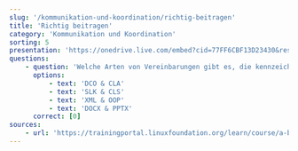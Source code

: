 ```yaml
---
slug: '/kommunikation-und-koordination/richtig-beitragen'
title: 'Richtig beitragen'
category: 'Kommunikation und Koordination'
sorting: 5
presentation: 'https://onedrive.live.com/embed?cid=77FF6CBF13D23430&resid=77FF6CBF13D23430%21108999&authkey=AO5WfkVRPaLzh4s&em=2&wdAr=1.7777777777777777'
questions:
    - question: 'Welche Arten von Vereinbarungen gibt es, die kennzeichnen, woher ein Code stammt?'
      options:
          - text: 'DCO & CLA'
          - text: 'SLK & CLS'
          - text: 'XML & OOP'
          - text: 'DOCX & PPTX'
      correct: [0]
sources:
    - url: 'https://trainingportal.linuxfoundation.org/learn/course/a-beginners-guide-to-open-source-software-development-lfc102/how-to-work-in-oss-projects/working-in-oss-projects?page=1'
---
```

